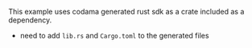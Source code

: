 This example uses codama generated rust sdk as a crate included as a dependency.

- need to add `lib.rs` and `Cargo.toml` to the generated files
